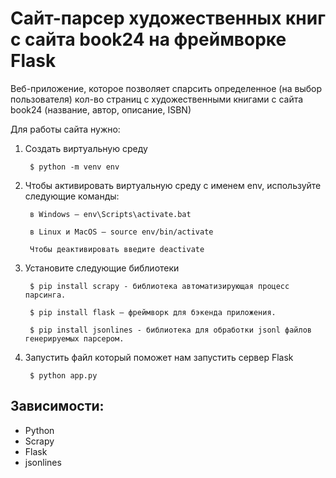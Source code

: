 # Сайт-парсер художественных книг с сайта book24 на фреймворке Flask

Веб-приложение, которое позволяет спарсить определенное (на выбор пользователя) кол-во страниц с художественными книгами с сайта book24 (название, автор, описание, ISBN) 

Для работы сайта нужно:

1. Создать виртуальную среду 

        $ python -m venv env

2. Чтобы активировать виртуальную среду с именем env, используйте следующие команды:

        в Windows — env\Scripts\activate.bat

        в Linux и MacOS — source env/bin/activate

        Чтобы деактивировать введите deactivate

3. Установите следующие библиотеки

        $ pip install scrapy - библиотека автоматизирующая процесс парсинга.

        $ pip install flask – фреймворк для бэкенда приложения.

        $ pip install jsonlines - библиотека для обработки jsonl файлов генерируемых парсером.


4. Запустить файл который поможет нам запустить сервер Flask

        $ python app.py   

## Зависимости:
  + Python
  + Scrapy
  + Flask
  + jsonlines
